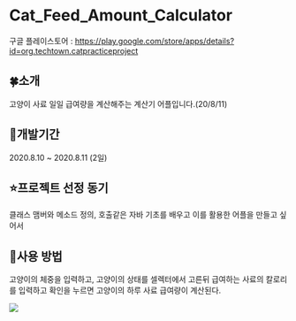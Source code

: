 # Cat_Feed_Amount_Calculator
구글 플레이스토어 : https://play.google.com/store/apps/details?id=org.techtown.catpracticeproject

## 🍀소개
고양이 사료 일일 급여량을 계산해주는 계산기 어플입니다.(20/8/11)

## 🌱개발기간
2020.8.10 ~ 2020.8.11 (2일)

## ⭐프로젝트 선정 동기
클래스 맴버와 메소드 정의, 호출같은 자바 기초를 배우고 이를 활용한 어플을 만들고 싶어서 

## 🤔사용 방법
고양이의 체중을 입력하고, 고양이의 상태를 셀렉터에서 고른뒤 급여하는 사료의 칼로리를 입력하고 확인을 누르면 고양이의 하루 사료 급여량이 계산된다.

<img src="https://play-lh.googleusercontent.com/yqYdTBJSc-b8xzg9bQWO_0AHkMf8TT_tX_uaS75R1FGruGwyUDFk9fT0kandMP2-CIo=w1920-h880-rw">
